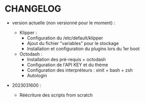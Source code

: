 CHANGELOG
=========

* version actuelle (non versionné pour le moment) :
  * Klipper : 
    * Configuration du /etc/default/klipper
    * Ajout du fichier "variables" pour le stockage 
    * Installation et configuration du plugins lors du 1er boot
  * Octodash :
    * Installation des pré-requis + octodash
    * Configuration de l'API KEY et du thème
    * Configuration des interpréteurs : xinit + bash + zsh
    * Autologin

  
* 2023031600 :
  * Réécriture des scripts from scratch